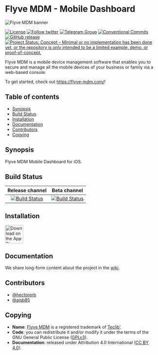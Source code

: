 # Flyve MDM - Mobile Dashboard

![Flyve MDM banner](https://user-images.githubusercontent.com/663460/26935464-54267e9c-4c6c-11e7-86df-8cfa6658133e.png)

[![License](https://img.shields.io/github/license/flyve-mdm/flyve-mdm-ios-dashboard.svg?&label=License)](https://github.com/flyve-mdm/flyve-mdm-ios-dashboard/blob/master/LICENSE.md)
[![Follow twitter](https://img.shields.io/twitter/follow/FlyveMDM.svg?style=social&label=Twitter&style=flat-square)](https://twitter.com/FlyveMDM)
[![Telegram Group](https://img.shields.io/badge/Telegram-Group-blue.svg)](https://t.me/flyvemdm)
[![Conventional Commits](https://img.shields.io/badge/Conventional%20Commits-1.0.0-yellow.svg)](https://conventionalcommits.org)
[![GitHub release](https://img.shields.io/github/release/flyve-mdm/flyve-mdm-ios-dashboard.svg)](https://github.com/flyve-mdm/flyve-mdm-ios-dashboard/releases)
[![Project Status: Concept – Minimal or no implementation has been done yet, or the repository is only intended to be a limited example, demo, or proof-of-concept.](http://www.repostatus.org/badges/latest/concept.svg)](http://www.repostatus.org/#concept)

Flyve MDM is a mobile device management software that enables you to secure and manage all the mobile devices of your business or family via a web-based console.

To get started, check out <https://flyve-mdm.com/>!

## Table of contents

* [Synopsis](#synopsis)
* [Build Status](#build-status)
* [Installation](#installation)
* [Documentation](#documentation)
* [Contributors](#contributors)
* [Copying](#copying)

## Synopsis

Flyve MDM Mobile Dashboard for iOS.

## Build Status

| **Release channel** | **Beta channel** |
|:---:|:---:|
| [![Build Status](https://travis-ci.org/flyve-mdm/flyve-mdm-ios-dashboard.svg?branch=master)](https://travis-ci.org/flyve-mdm/flyve-mdm-ios-dashboard) | [![Build Status](https://travis-ci.org/flyve-mdm/flyve-mdm-ios-dashboard.svg?branch=develop)](https://travis-ci.org/flyve-mdm/flyve-mdm-ios-dashboard) |

## Installation

[<img src="https://user-images.githubusercontent.com/663460/26986739-23bffc6e-4d49-11e7-92a2-cdba1b517a08.png" alt="Download on the App Store" height="60">](https://itunes.apple.com/es/app/flyve-mdm-dashboard)

## Documentation

We share long-form content about the project in the [wiki](https://github.com/flyve-mdm/flyve-mdm-ios-dashboard/wiki).

## Contributors

* [@hectorerb](https://github.com/hectorerb)
* [@ajsb85](https://github.com/ajsb85)

## Copying

* **Name**: [Flyve MDM](https://flyve-mdm.com/) is a registered trademark of [Teclib'](http://www.teclib-edition.com/en/).
* **Code**: you can redistribute it and/or modify
    it under the terms of the GNU General Public License ([GPLv3](https://www.gnu.org/licenses/gpl-3.0.en.html)).
* **Documentation**: released under Attribution 4.0 International ([CC BY 4.0](https://creativecommons.org/licenses/by/4.0/)).
